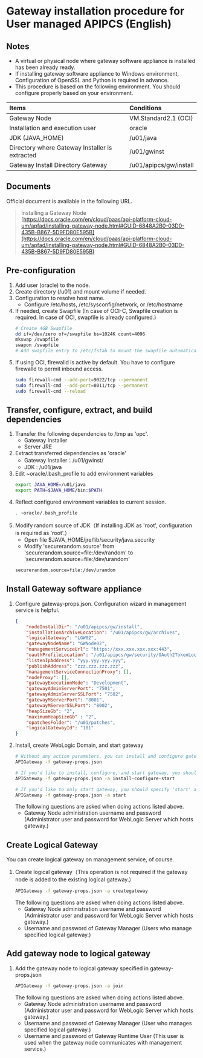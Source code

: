 # Gateway installation procedure for User managed APIPCS (English)

## Notes

- A virtual or physical node where gateway software appliance is installed has been already ready.
- If installing gateway software appliance to Windows environment, Configuration of OpenSSL and Python is required in advance.
- This procedure is based on the following environment. You should configure properly based on your environment.

| Items | Conditions |
|:--|:--|
| Gateway Node | VM.Standard2.1 (OCI) |
| Installation and execution user | oracle |
| JDK (JAVA_HOME) | /u01/java |
| Directory where Gateway Installer is extracted | /u01/gwinst |
| Gateway Install Directory Gateway | /u01/apipcs/gw/install |

## Documents

Official document is available in the following URL.
> Installing a Gateway Node <br/>
> [https://docs.oracle.com/en/cloud/paas/api-platform-cloud-um/apfad/installing-gateway-node.html#GUID-6848A2B0-03D0-435B-B867-5D9FD80E595B](https://docs.oracle.com/en/cloud/paas/api-platform-cloud-um/apfad/installing-gateway-node.html#GUID-6848A2B0-03D0-435B-B867-5D9FD80E595B)

## Pre-configuration

1. Add user (oracle) to the node.
2. Create directory (/u01) and mount volume if needed.
3. Configuration to resolve host name.
    - Configure /etc/hosts, /etc/sysconfig/network, or /etc/hostname
4. If needed, create Swapfile (In case of OCI-C, Swapfile creation is required. In case of OCI, swapfile is already configured.)
    ```bash
    # Create 4GB Swapfile
    dd if=/dev/zero of=/swapfile bs=1024K count=4096
    mkswap /swapfile
    swapon /swapfile
    # Add swapfile entry to /etc/fstab to mount the swapfile automatically.
    ```
5. If using OCI, firewalld is active by default. You have to configure firewalld to permit inbound access.
    ```bash
    sudo firewall-cmd --add-port=9022/tcp --permanent
    sudo firewall-cmd --add-port=8011/tcp --permanent
    sudo firewall-cmd --reload
    ```
## Transfer, configure, extract, and build dependencies

1. Transfer the following dependencies to /tmp as 'opc'.
    - Gateway Installer
    - Server JRE
2. Extract transferred dependencies as 'oracle'
    - Gateway Installer：/u01/gwinst/
    - JDK : /u01/java
3. Edit ~oracle/.bash_profile to add environment variables
    ```bash
    export JAVA_HOME=/u01/java
    export PATH=$JAVA_HOME/bin:$PATH
    ```
4. Reflect configured environment variables to current session.
    ```bash
    . ~oracle/.bash_profile
    ```
5. Modify random source of JDK（If installing JDK as 'root', configuration is required as 'root'.）
    - Open file $JAVA_HOME/jre/lib/security/java.security
    - Modify 'securerandom.source' from 'securerandom.source=file:/dev/random' to 'securerandom.source=file:/dev/urandom'
    ```bash
    securerandom.source=file:/dev/urandom
    ```

## Install Gateway software appliance

1. Configure gateway-props.json. Configuration wizard in management service is helpful.
    ```json
    {
        "nodeInstallDir": "/u01/apipcs/gw/install",
        "installationArchiveLocation": "/u01/apipcs/gw/archives",
        "logicalGateway": "LGW02",
        "gatewayNodeName": "GWNode02",
        "managementServiceUrl": "https://xxx.xxx.xxx.xxx:443",
        "oauthProfileLocation": "/u01/apipcs/gw/security/OAuth2TokenLocalEnforcerConfig.xml",
        "listenIpAddress": "yyy.yyy.yyy.yyy",
        "publishAddress": "zzz.zzz.zzz.zzz",
        "managementServiceConnectionProxy": [],
        "nodeProxy": [],
        "gatewayExecutionMode": "Development",
        "gatewayAdminServerPort": "7501",
        "gatewayAdminServerSSLPort": "7502",
        "gatewayMServerPort": "8001",
        "gatewayMServerSSLPort": "8002",
        "heapSizeGb": "2",
        "maximumHeapSizeGb" : "2",
        "opatchesFolder": "/u01/patches",
        "logicalGatewayId": "101"
    }
    ```
2. Install, create WebLogic Domain, and start gateway
    ```bash
    # Without any action parameters, you can install and configure gateway. This is the same action as 'install-configure'.
    APIGateway -f gateway-props.json

    # If you'd like to install, configure, and start gateway, you should specify 'install-configure-start' as an action parameter.
    APIGateway -f gateway-props.json -a install-configure-start

    # If you'd like to only start gateway, you should specify 'start' as an action parameter.
    APIGateway -f gateway-props.json -a start
    ```
    The following questions are asked when doing actions listed above.
    - Gateway Node administration username and password (Administrator user and password for WebLogic Server which hosts gateway.)

## Create Logical Gateway

You can create logical gateway on management service, of course.

1. Create logical gateway（This operation is not required if the gateway node is added to the existing logical gateway.）
    ```bash
    APIGateway -f gateway-props.json -a creategateway
    ```
    The following questions are asked when doing actions listed above.
    - Gateway Node administration username and password (Administrator user and password for WebLogic Server which hosts gateway.)
    - Username and password of Gateway Manager (Users who manage specified logical gateway.)

## Add gateway node to logical gateway

1. Add the gateway node to logical gateway specified in gateway-props.json
    ```bash
    APIGateway -f gateway-props.json -a join
    ```
    The following questions are asked when doing actions listed above.
    - Gateway Node administration username and password (Administrator user and password for WebLogic Server which hosts gateway.)
    - Username and password of Gateway Manager (User who manages specified logical gateway.)
    - Username and password of Gateway Runtime User (This user is used when the gateway node communicates with management service.)
